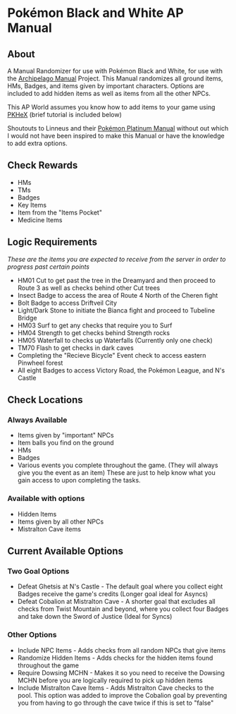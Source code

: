 # Pokémon Black and White AP Manual
## About
A Manual Randomizer for use with Pokémon Black and White, for use with the [Archipelago Manual](https://github.com/ManualForArchipelago) Project. This Manual randomizes all ground items, HMs, Badges, and items given by important characters. Options are included to add hidden items as well as items from all the other NPCs.

This AP World assumes you know how to add items to your game using [PKHeX](https://github.com/kwsch/PKHeX) (brief tutorial is included below)

Shoutouts to Linneus and their [Pokémon Platinum Manual](https://github.com/Linneus/PlatinumAPManual/releases/tag/2.3) without out which I would not have been inspired to make this Manual or have the knowledge to add extra options.

## Check Rewards
- HMs
- TMs
- Badges
- Key Items
- Item from the "Items Pocket"
- Medicine Items

## Logic Requirements
*These are the items you are expected to receive from the server in order to progress past certain points*
 - HM01 Cut to get past the tree in the Dreamyard and then proceed to Route 3 as well as checks behind other Cut trees
 - Insect Badge to access the area of Route 4 North of the Cheren fight
 - Bolt Badge to access Driftveil City
 - Light/Dark Stone to initiate the Bianca fight and proceed to Tubeline Bridge
 - HM03 Surf to get any checks that require you to Surf
 - HM04 Strength to get checks behind Strength rocks
 - HM05 Waterfall to checks up Waterfalls (Currently only one check)
 - TM70 Flash to get checks in dark caves
 - Completing the "Recieve Bicycle" Event check to access eastern Pinwheel forest
 - All eight Badges to access Victory Road, the Pokémon League, and N's Castle

## Check Locations
### Always Available
- Items given by "important" NPCs
- Item balls you find on the ground
- HMs
- Badges
- Various events you complete throughout the game. (They will always give you the event as an item) These are just to help know what you gain access to upon completing the tasks.
### Available with options
- Hidden Items
- Items given by all other NPCs
- Mistralton Cave items

## Current Available Options
### Two Goal Options
- Defeat Ghetsis at N's Castle - The default goal where you collect eight Badges receive the game's credits (Longer goal ideal for Asyncs)
- Defeat Cobalion at Mistralton Cave - A shorter goal that excludes all checks from Twist Mountain and beyond, where you collect four Badges and take down the Sword of Justice (Ideal for Syncs)
### Other Options
- Include NPC Items - Adds checks from all random NPCs that give items
- Randomize Hidden Items - Adds checks for the hidden items found throughout the game
- Require Dowsing MCHN - Makes it so you need to receive the Dowsing MCHN before you are logically required to pick up hidden items
- Include Mistralton Cave Items - Adds Mistralton Cave checks to the pool. This option was added to improve the Cobalion goal by preventing you from having to go through the cave twice if this is set to "false"

